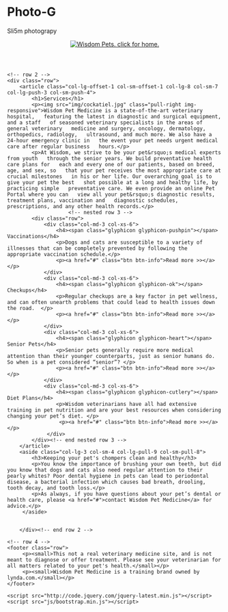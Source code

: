# Photo-G
Sli5m photograpy
<!doctype html>
<html>
<head>
    <meta charset="utf-8">
    <title>My Website</title>
    <meta name="viewport" content="width=device-width, initial-scale=1.0">
    <!-- Bootstrap -->
    <link href="css/bootstrap.min.css" rel="stylesheet">
    <link href="css/custom.css" rel="stylesheet">
    <script src="js/respond.js"></script>
</head>

<body>
<div class="container">
    <!-- row 1 -->
    <header class="row">
    	<div class="col-lg-6 col-sm-5">
        	<a href="index.html"><img src="img/logo.png" alt="Wisdom Pets. click for home."></a>
        </div>
    	<div class="col-lg-6 col-sm-7">
        	<img src="img/animals.jpg" alt="" class="hidden-xs">
        </div>
    </header>
    
    <!-- row 2 -->
    <div class="row">
    	<article class="col-lg-offset-1 col-sm-offset-1 col-lg-8 col-sm-7 col-lg-push-3 col-sm-push-4">
            <h1>Services</h1>
            <p><img src="img/cockatiel.jpg" class="pull-right img-responsive">Wisdom Pet Medicine is a state-of-the-art veterinary hospital,   featuring the latest in diagnostic and surgical equipment, and a staff   of seasoned veterinary specialists in the areas of general veterinary   medicine and surgery, oncology, dermatology, orthopedics, radiology,   ultrasound, and much more. We also have a 24-hour emergency clinic in   the event your pet needs urgent medical care after regular business   hours.</p>
            <p>At Wisdom, we strive to be your pet&rsquo;s medical experts from youth   through the senior years. We build preventative health care plans for   each and every one of our patients, based on breed, age, and sex, so   that your pet receives the most appropriate care at crucial milestones   in his or her life. Our overarching goal is to give your pet the best   shot possible at a long and healthy life, by practicing simple   preventative care. We even provide an online Pet Portal where you can   view all your pet&rsquo;s diagnostic results, treatment plans, vaccination and   diagnostic schedules,  prescriptions, and any other health records.</p>
                        <!-- nested row 3 -->
            <div class="row">
                <div class="col-md-3 col-xs-6">
                    <h4><span class="glyphicon glyphicon-pushpin"></span> Vaccinations</h4>
                    <p>Dogs and cats are susceptible to a variety of illnesses that can be completely prevented by following the appropriate vaccination schedule.</p>
                    <p><a href="#" class="btn btn-info">Read more >></a></p>
                </div>
                <div class="col-md-3 col-xs-6">
                    <h4><span class="glyphicon glyphicon-ok"></span> Checkups</h4>
                    <p>Regular checkups are a key factor in pet wellness, and can often unearth problems that could lead to health issues down the road.  </p>
                    <p><a href="#" class="btn btn-info">Read more >></a></p>
                </div>
                <div class="col-md-3 col-xs-6">
                    <h4><span class="glyphicon glyphicon-heart"></span> Senior Pets</h4>
                    <p>Senior pets generally require more medical attention than their younger counterparts, just as senior humans do. So when is a pet considered “senior”? </p>
                    <p><a href="#" class="btn btn-info">Read more >></a></p>
                </div>
                <div class="col-md-3 col-xs-6">
                    <h4><span class="glyphicon glyphicon-cutlery"></span> Diet Plans</h4>
                    <p>Wisdom veterinarians have all had extensive training in pet nutrition and are your best resources when considering changing your pet’s diet. </p>
                     <p><a href="#" class="btn btn-info">Read more >></a></p>
                 </div>
            </div><!-- end nested row 3 -->
        </article>
        <aside class="col-lg-3 col-sm-4 col-lg-pull-9 col-sm-pull-8">
        	<h3>Keeping your pet's chompers clean and healthy</h3>
            <p>You know the importance of brushing your own teeth, but did you know that dogs and cats also need regular attention to their pearly whites? Poor dental hygiene in pets can lead to periodontal disease, a bacterial infection which causes bad breath, drooling, tooth decay, and tooth loss.</p>
            <p>As always, if you have questions about your pet’s dental or health care, please <a href="#">contact Wisdom Pet Medicine</a> for advice.</p>
         </aside>
    

        </div><!-- end row 2 -->
    
    <!-- row 4 -->
    <footer class="row">
         <p><small>This not a real veterinary medicine site, and is not meant to diagnose or offer treatment. Please see your veterinarian for all matters related to your pet's health.</small></p>
         <p><small>Wisdom Pet Medicine is a training brand owned by lynda.com.</small></p>
    </footer>

</div> <!-- end container -->

<!-- javascript -->
	<script src="http://code.jquery.com/jquery-latest.min.js"></script>
    <script src="js/bootstrap.min.js"></script>
</body>
</html>
